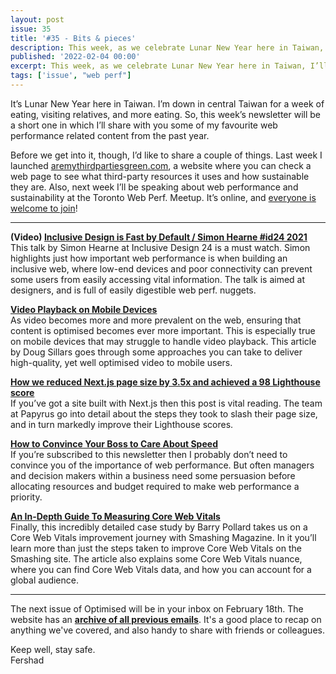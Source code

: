 ```yaml
---
layout: post
issue: 35
title: '#35 - Bits & pieces'
description: This week, as we celebrate Lunar New Year here in Taiwan, I’ll be sharing some of my favourite web perf. articles and videos from the past year.
published: '2022-02-04 00:00'
excerpt: This week, as we celebrate Lunar New Year here in Taiwan, I’ll be sharing some of my favourite web perf. articles and videos from the past year.
tags: ['issue', "web perf"]
---
```

<!-- # #35 - Bits & pieces -->

It’s Lunar New Year here in Taiwan. I’m down in central Taiwan for a week of eating, visiting relatives, and more eating. So, this week’s newsletter will be a short one in which I’ll share with you some of my favourite web performance related content from the past year.

Before we get into it, though, I’d like to share a couple of things. Last week I launched [aremythirdpartiesgreen.com](https://aremythirdpartiesgreen.com?utm_source=optimised), a website where you can check a web page to see what third-party resources it uses and how sustainable they are. Also, next week I’ll be speaking about web performance and sustainability at the Toronto Web Perf. Meetup. It’s online, and [everyone is welcome to join](https://www.meetup.com/Toronto-Web-Performance-Group/events/283332963/)!

***

**(Video) [Inclusive Design is Fast by Default / Simon Hearne #id24 2021](https://www.youtube.com/watch?v=MiXy2x6flww)**  
This talk by Simon Hearne at Inclusive Design 24 is a must watch. Simon highlights just how important web performance is when building an inclusive web, where low-end devices and poor connectivity can prevent some users from easily accessing vital information. The talk is aimed at designers, and is full of easily digestible web perf. nuggets.

**[Video Playback on Mobile Devices](https://dougsillars.com/2020/03/03/video-playback-on-mobile-devices/)**  
As video becomes more and more prevalent on the web, ensuring that content is optimised becomes ever more important. This is especially true on mobile devices that may struggle to handle video playback. This article by Doug Sillars goes through some approaches you can take to deliver high-quality, yet well optimised video to mobile users.

**[How we reduced Next.js page size by 3.5x and achieved a 98 Lighthouse score](https://papyrus.so/@PapyrusBlog/posts/how-we-reduced-next.js-page-size-by-3.5x-and-achieved-a-98-lighthouse-score)**  
If you’ve got a site built with Next.js then this post is vital reading. The team at Papyrus go into detail about the steps they took to slash their page size, and in turn markedly improve their Lighthouse scores.

**[How to Convince Your Boss to Care About Speed](https://calibreapp.com/blog/convince-your-boss-about-performance)**  
If you’re subscribed to this newsletter then I probably don’t need to convince you of the importance of web performance. But often managers and decision makers within a business need some persuasion before allocating resources and budget required to make web performance a priority.

**[An In-Depth Guide To Measuring Core Web Vitals](https://www.smashingmagazine.com/2021/04/complete-guide-measure-core-web-vitals/)**  
Finally, this incredibly detailed case study by Barry Pollard takes us on a Core Web Vitals improvement journey with Smashing Magazine. In it you’ll learn more than just the steps taken to improve Core Web Vitals on the Smashing site. The article also explains some Core Web Vitals nuance, where you can find Core Web Vitals data, and how you can account for a global audience.

***

The next issue of Optimised will be in your inbox on February 18th. The website has an **[archive of all previous emails](https://optimised.email/)**. It's a good place to recap on anything we've covered, and also handy to share with friends or colleagues.

Keep well, stay safe.  
Fershad